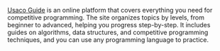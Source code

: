 
[Usaco Guide](https://usaco.guide/)  is  an online platform that covers everything you need for competitive programming. The site organizes topics by levels, from beginner to advanced, helping you progress step-by-step. It includes guides on algorithms, data structures, and competitive programming techniques, and you can use any programming language to practice. 



